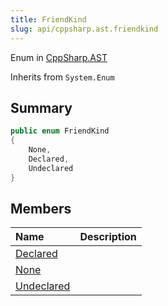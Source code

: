 ```yaml
---
title: FriendKind
slug: api/cppsharp.ast.friendkind
---
```

Enum in [CppSharp.AST](/api/cppsharp/ast)

Inherits from `System.Enum`

## Summary



```csharp
public enum FriendKind
{
    None,
    Declared,
    Undeclared
}
```

## Members

|Name|Description|
|:---|:---|
|[Declared](/api/cppsharp/ast/friendkind/declared)||
|[None](/api/cppsharp/ast/friendkind/none)||
|[Undeclared](/api/cppsharp/ast/friendkind/undeclared)||

